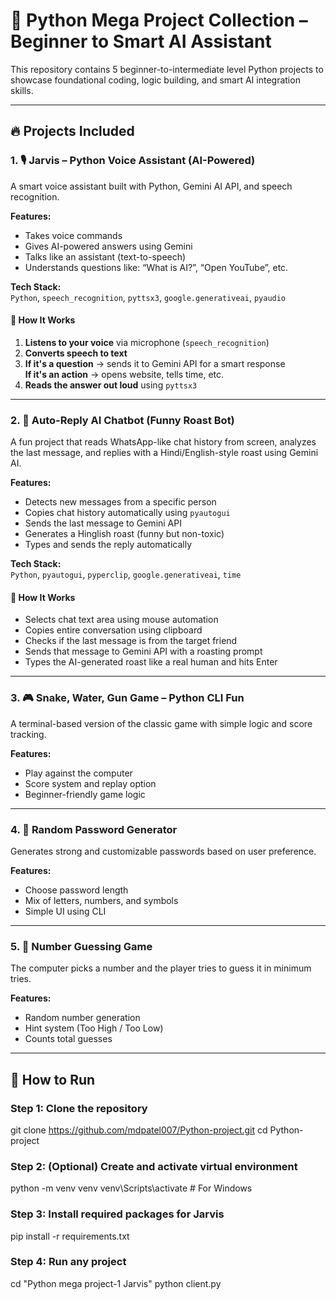 # 🧠 Python Mega Project Collection – Beginner to Smart AI Assistant

This repository contains 5 beginner-to-intermediate level Python projects to showcase foundational coding, logic building, and smart AI integration skills.

---

## 🔥 Projects Included

### 1. 🎙️ Jarvis – Python Voice Assistant (AI-Powered)
A smart voice assistant built with Python, Gemini AI API, and speech recognition.

**Features:**
- Takes voice commands
- Gives AI-powered answers using Gemini
- Talks like an assistant (text-to-speech)
- Understands questions like: “What is AI?”, “Open YouTube”, etc.

**Tech Stack:**  
`Python`, `speech_recognition`, `pyttsx3`, `google.generativeai`, `pyaudio`

#### 🔄 How It Works
1. **Listens to your voice** via microphone (`speech_recognition`)
2. **Converts speech to text**
3. **If it's a question** → sends it to Gemini API for a smart response  
   **If it's an action** → opens website, tells time, etc.
4. **Reads the answer out loud** using `pyttsx3`

---

### 2. 🤖 Auto-Reply AI Chatbot (Funny Roast Bot)
A fun project that reads WhatsApp-like chat history from screen, analyzes the last message, and replies with a Hindi/English-style roast using Gemini AI.

**Features:**
- Detects new messages from a specific person
- Copies chat history automatically using `pyautogui`
- Sends the last message to Gemini API
- Generates a Hinglish roast (funny but non-toxic)
- Types and sends the reply automatically

**Tech Stack:**  
`Python`, `pyautogui`, `pyperclip`, `google.generativeai`, `time`

#### 🔄 How It Works
- Selects chat text area using mouse automation
- Copies entire conversation using clipboard
- Checks if the last message is from the target friend
- Sends that message to Gemini API with a roasting prompt
- Types the AI-generated roast like a real human and hits Enter

---


### 3. 🎮 Snake, Water, Gun Game – Python CLI Fun
A terminal-based version of the classic game with simple logic and score tracking.

**Features:**
- Play against the computer
- Score system and replay option
- Beginner-friendly game logic

---

### 4. 🔐 Random Password Generator
Generates strong and customizable passwords based on user preference.

**Features:**
- Choose password length
- Mix of letters, numbers, and symbols
- Simple UI using CLI

---

### 5. 🎯 Number Guessing Game
The computer picks a number and the player tries to guess it in minimum tries.

**Features:**
- Random number generation
- Hint system (Too High / Too Low)
- Counts total guesses

---

## 🚀 How to Run

### Step 1: Clone the repository  
git clone https://github.com/mdpatel007/Python-project.git
cd Python-project

### Step 2: (Optional) Create and activate virtual environment
python -m venv venv
venv\Scripts\activate   # For Windows

### Step 3: Install required packages for Jarvis
pip install -r requirements.txt

### Step 4: Run any project
cd "Python mega project-1 Jarvis"
python client.py
